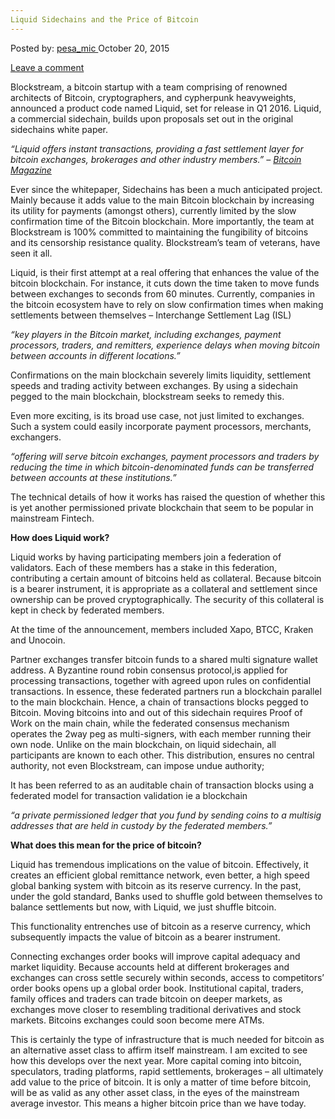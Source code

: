 ```yaml
---
Liquid Sidechains and the Price of Bitcoin
---
```

<article class="post-listing post-11818 post type-post status-publish format-standard has-post-thumbnail hentry category-deepdot-news tag-bitcoin tag-liquid tag-price tag-sidechains">
<div class="post-inner">
<p class="post-meta">
<span>Posted by: <a href="https://www.deepdotweb.com/author/pesa_mic/" title="">pesa_mic </a></span>
<span>October 20, 2015</span>

<span><a href="https://www.deepdotweb.com/2015/10/20/liquid-sidechains-and-the-price-of-bitcoin/#respond">Leave a comment</a></span>
</p>
<div class="clear"></div>
<div class="entry">
<p>Blockstream, a bitcoin startup with a team comprising of renowned architects of Bitcoin, cryptographers, and cypherpunk heavyweights, announced a product code named Liquid, set for release in Q1 2016. Liquid, a commercial sidechain, builds upon proposals set out in the original sidechains white paper.</p>
<p><em>“Liquid offers instant transactions, providing a fast settlement layer for bitcoin exchanges, brokerages and other industry members.” &#8211; </em><a href="https://bitcoinmagazine.com/articles/blockstream-to-launch-first-instant-settlement-sidechain-for-bitcoin-exchanges-1444755147"><em>Bitcoin Magazine</em></a></p>
<p>Ever since the whitepaper, Sidechains has been a much anticipated project. Mainly because it adds value to the main Bitcoin blockchain by increasing its utility for payments (amongst others), currently limited by the slow confirmation time of the Bitcoin blockchain. More importantly, the team at Blockstream is 100% committed to maintaining the fungibility of bitcoins and its censorship resistance quality. Blockstream’s team of veterans, have seen it all.</p>
<p>Liquid, is their first attempt at a real offering that enhances the value of the bitcoin blockchain. For instance, it cuts down the time taken to move funds between exchanges to seconds from 60 minutes. Currently, companies in the bitcoin ecosystem have to rely on slow confirmation times when making settlements between themselves &#8211; Interchange Settlement Lag (ISL)</p>
<p><em>“key players in the Bitcoin market, including exchanges, payment processors, traders, and remitters, experience delays when moving bitcoin between accounts in different locations.”</em></p>
<p>Confirmations on the main blockchain severely limits liquidity, settlement speeds and trading activity between exchanges. By using a sidechain pegged to the main blockchain, blockstream seeks to remedy this.</p>
<p>Even more exciting, is its broad use case, not just limited to exchanges. Such a system could easily incorporate payment processors, merchants, exchangers.</p>
<p><em>“offering will serve bitcoin exchanges, payment processors and traders by reducing the time in which bitcoin-denominated funds can be transferred between accounts at these institutions.”</em></p>
<p>The technical details of how it works has raised the question of whether this is yet another permissioned private blockchain that seem to be popular in mainstream Fintech.</p>
<p><strong>How does Liquid work?</strong></p>
<p>Liquid works by having participating members join a federation of validators. Each of these members has a stake in this federation, contributing a certain amount of bitcoins held as collateral. Because bitcoin is a bearer instrument, it is appropriate as a collateral and settlement since ownership can be proved cryptographically. The security of this collateral is kept in check by federated members.</p>
<p>At the time of the announcement, members included Xapo, BTCC, Kraken and Unocoin.</p>
<p>Partner exchanges transfer bitcoin funds to a shared multi signature wallet address. A Byzantine round robin consensus protocol,is applied for processing transactions, together with agreed upon rules on confidential transactions. In essence, these federated partners run a blockchain parallel to the main blockchain. Hence, a chain of transactions blocks pegged to Bitcoin. Moving bitcoins into and out of this sidechain requires Proof of Work on the main chain, while the federated consensus mechanism operates the 2way peg as multi-signers, with each member running their own node. Unlike on the main blockchain, on liquid sidechain, all participants are known to each other. This distribution, ensures no central authority, not even Blockstream, can impose undue authority;</p>
<p>It has been referred to as an auditable chain of transaction blocks using a federated model for transaction validation ie a blockchain</p>
<p><em>“a private permissioned ledger that you fund by sending coins to a multisig addresses that are held in custody by the federated members.”</em></p>
<p><strong>What does this mean for the price of bitcoin?</strong></p>
<p>Liquid has tremendous implications on the value of bitcoin. Effectively, it creates an efficient global remittance network, even better, a high speed global banking system with bitcoin as its reserve currency. In the past, under the gold standard, Banks used to shuffle gold between themselves to balance settlements but now, with Liquid, we just shuffle bitcoin.</p>
<p>This functionality entrenches use of bitcoin as a reserve currency, which subsequently impacts the value of bitcoin as a bearer instrument.</p>
<p>Connecting exchanges order books will improve capital adequacy and market liquidity. Because accounts held at different brokerages and exchanges can cross settle securely within seconds, access to competitors’ order books opens up a global order book. Institutional capital, traders, family offices and traders can trade bitcoin on deeper markets, as exchanges move closer to resembling traditional derivatives and stock markets. Bitcoins exchanges could soon become mere ATMs.</p>
<p>This is certainly the type of infrastructure that is much needed for bitcoin as an alternative asset class to affirm itself mainstream. I am excited to see how this develops over the next year. More capital coming into bitcoin, speculators, trading platforms, rapid settlements, brokerages &#8211; all ultimately add value to the price of bitcoin. It is only a matter of time before bitcoin, will be as valid as any other asset class, in the eyes of the mainstream average investor. This means a higher bitcoin price than we have today.</p>
</div>
<span style="display:none"><a href="https://www.deepdotweb.com/tag/bitcoin/" rel="tag">bitcoin</a> <a href="https://www.deepdotweb.com/tag/liquid/" rel="tag">liquid</a> <a href="https://www.deepdotweb.com/tag/price/" rel="tag">price</a> <a href="https://www.deepdotweb.com/tag/sidechains/" rel="tag">sidechains</a></span> <span style="display:none" class="updated">2015-10-20</span>
<div style="display:none" class="vcard author" itemprop="author" itemscope itemtype="http://schema.org/Person"><strong class="fn" itemprop="name"><a href="https://www.deepdotweb.com/author/pesa_mic/" title="Posts by pesa_mic" rel="author">pesa_mic</a></strong></div>
</div>
</article>

